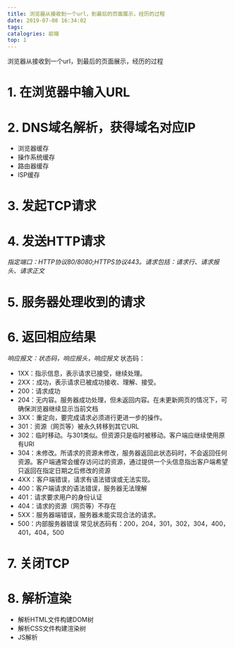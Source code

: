 ```yaml
---
title: 浏览器从接收到一个url，到最后的页面展示，经历的过程
date: 2019-07-08 16:34:02
tags:
catalogries: 前端
top: 1
---
```

浏览器从接收到一个url，到最后的页面展示，经历的过程
<!--more-->
# 1. 在浏览器中输入URL
# 2. DNS域名解析，获得域名对应IP
+ 浏览器缓存
+ 操作系统缓存
+ 路由器缓存
+ ISP缓存
# 3. 发起TCP请求
# 4. 发送HTTP请求
*指定端口：HTTP协议80/8080;HTTPS协议443。请求包括：请求行、请求报头、请求正文*
# 5. 服务器处理收到的请求
# 6. 返回相应结果
*响应报文：状态码，响应报头，响应报文*
状态码：
+ 1XX：指示信息，表示请求已接受，继续处理。
+ 2XX：成功，表示请求已被成功接收、理解、接受。
+ 200：请求成功
+ 204：无内容。服务器成功处理，但未返回内容。在未更新网页的情况下，可确保浏览器继续显示当前文档
+ 3XX：重定向，要完成请求必须进行更进一步的操作。
+ 301：资源（网页等）被永久转移到其它URL
+ 302：临时移动。与301类似。但资源只是临时被移动。客户端应继续使用原有URI
+ 304：未修改。所请求的资源未修改，服务器返回此状态码时，不会返回任何资源。客户端通常会缓存访问过的资源，通过提供一个头信息指出客户端希望只返回在指定日期之后修改的资源
+ 4XX：客户端错误，请求有语法错误或无法实现。
+ 400：客户端请求的语法错误，服务器无法理解
+ 401：请求要求用户的身份认证
+ 404：请求的资源（网页等）不存在
+ 5XX：服务器端错误，服务器未能实现合法的请求。
+ 500：内部服务器错误
常见状态码有：200，204，301，302，304，400，401，404，500
# 7. 关闭TCP
# 8. 解析渲染
+ 解析HTML文件构建DOM树
+ 解析CSS文件构建渲染树
+ JS解析
